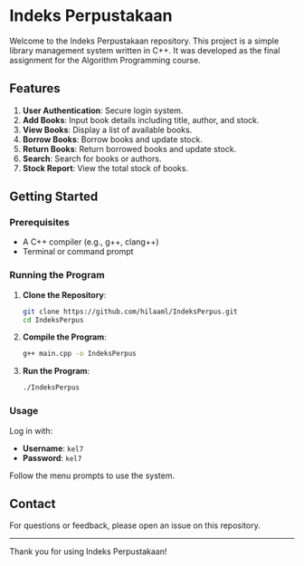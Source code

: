 # Indeks Perpustakaan

Welcome to the Indeks Perpustakaan repository. This project is a simple library management system written in C++. It was developed as the final assignment for the Algorithm Programming course.

## Features

1. **User Authentication**: Secure login system.
2. **Add Books**: Input book details including title, author, and stock.
3. **View Books**: Display a list of available books.
4. **Borrow Books**: Borrow books and update stock.
5. **Return Books**: Return borrowed books and update stock.
6. **Search**: Search for books or authors.
7. **Stock Report**: View the total stock of books.

## Getting Started

### Prerequisites

- A C++ compiler (e.g., g++, clang++)
- Terminal or command prompt

### Running the Program

1. **Clone the Repository**:
   ```sh
   git clone https://github.com/hilaaml/IndeksPerpus.git
   cd IndeksPerpus
   ```

2. **Compile the Program**:
   ```sh
   g++ main.cpp -o IndeksPerpus
   ```

3. **Run the Program**:
   ```sh
   ./IndeksPerpus
   ```

### Usage

Log in with:
- **Username**: `kel7`
- **Password**: `kel7`

Follow the menu prompts to use the system.

## Contact

For questions or feedback, please open an issue on this repository.

---

Thank you for using Indeks Perpustakaan!
